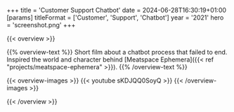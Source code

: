 +++
title = 'Customer Support Chatbot'
date = 2024-06-28T16:30:19+01:00
[params]
    titleFormat = ['Customer', 'Support', 'Chatbot']
    year = '2021'
    hero = 'screenshot.png'
+++

{{< overview >}}

{{% overview-text %}}
Short film about a chatbot process that failed to end. Inspired the world and character behind [Meatspace Ephemera]({{< ref "projects/meatspace-ephemera" >}}).
{{% /overview-text %}}

{{< overview-images >}}
{{< youtube sKDJQQ0SoyQ >}}
{{< /overview-images >}}

{{< /overview >}}